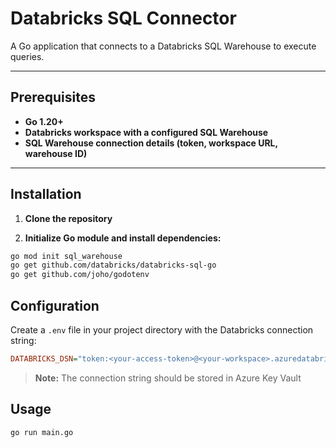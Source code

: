 # Databricks SQL Connector
A Go application that connects to a Databricks SQL Warehouse to execute queries.

---

## Prerequisites
- **Go 1.20+**
- **Databricks workspace with a configured SQL Warehouse**
- **SQL Warehouse connection details (token, workspace URL, warehouse ID)**

---

## Installation
1. **Clone the repository**

2. **Initialize Go module and install dependencies:**
```bash
go mod init sql_warehouse
go get github.com/databricks/databricks-sql-go
go get github.com/joho/godotenv
```

## Configuration
Create a `.env` file in your project directory with the Databricks connection string:
``` ini
DATABRICKS_DSN="token:<your-access-token>@<your-workspace>.azuredatabricks.net:443/sql/1.0/warehouses/<warehouse-id>"
```

> **Note:** The connection string should be stored in Azure Key Vault

## Usage
``` bash
go run main.go
```

